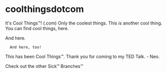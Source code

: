 # coolthingsdotcom
It's Cool Things™! (.com)
Only the coolest things.
This is another cool thing.
You can find cool things, here.

  And here.
  
      And here, too!
      
This has been Cool Things™. Thank you for coming to my TED Talk. - Neo.

Check out the other Sick™ Branches™
